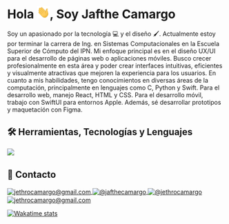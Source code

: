 <!-- **jafthecamargo/jafthecamargo** is a ✨ _special_ ✨ repository because its `README.md` (this file) appears on your GitHub profile. -->

# Hola <img src="https://raw.githubusercontent.com/ABSphreak/ABSphreak/master/gifs/Hi.gif" width="30px">, Soy Jafthe Camargo

Soy un apasionado por la tecnología 💻 y el diseño 🖌️. Actualmente estoy por terminar la carrera de Ing. en Sistemas Computacionales en la Escuela Superior de Cómputo del IPN. Mi enfoque principal es en el diseño UX/UI para el desarrollo de páginas web o aplicaciones móviles. Busco crecer profesionalmente en esta área y poder crear interfaces intuitivas, eficientes y visualmente atractivas que mejoren la experiencia para los usuarios. En cuanto a mis habilidades, tengo conocimientos en diversas áreas de la computación, principalmente en lenguajes como C, Python y Swift. Para el desarrollo web, manejo React, HTML y CSS. Para el desarrollo móvil, trabajo con SwiftUI para entornos Apple. Además, sé desarrollar prototipos y maquetación con Figma.

## 🛠️ Herramientas, Tecnologías y Lenguajes

<p align="left">
  <a href="https://skillicons.dev">
    <img src="https://skillicons.dev/icons?i=figma,swift,py,pycharm,git,notion,docker,html,css,js,c,ps,ai" />
  </a>
</p>

## 📨 Contacto

<p align="left">
   <a href="mailto:jethrocamargo@gmail.com" target="blank"><img align="center" src="https://img.shields.io/badge/Gmail-D14836?style=for-the-badge&logo=gmail&logoColor=white" alt="jethrocamargo@gmail.com" />
  </a>
  <a href="https://www.linkedin.com/in/jafthecamargo" target="blank"><img align="center" src="https://img.shields.io/badge/LinkedIn-0077B5?style=for-the-badge&logo=linkedin&logoColor=white" alt="@jafthecamargo" />
  </a>
   <a href="https://www.figma.com/@jethrocamargo" target="blank"><img align="center" src="https://img.shields.io/badge/Figma-F24E1E?style=for-the-badge&logo=figma&logoColor=white" alt="@jethrocamargo" />
  </a>
   <a href="" target="blank"><img align="center" src="https://img.shields.io/badge/Windows-0078D6?style=for-the-badge&logo=windows&logoColor=white" alt="jethrocamargo@gmail.com" />
  </a>
</p>


<!-- ![Github stats](https://github-readme-stats.vercel.app/api?username=mdeboute&show_icons=true) -->
[![Wakatime stats](https://github-readme-stats.vercel.app/api/wakatime?username=mdeboute&layout=compact&v=2)](https://wakatime.com/@mdeboute)

<!-- profile links -->
[github_profile]: https://github.com/mdeboute "Github Profile"
[linkedin]: https://linkedin.com/in/mdeboute "Linkedin Profile"

<!-- badges -->
[gmail_badge]: https://img.shields.io/badge/-martin.deboute%40gmail.com-red?style=flat-square&logo=Gmail&logoColor=white&link=mailto:martin.deboute@gmail.com
[linkedin_badge]: https://img.shields.io/badge/-Linkedin-blue?style=flat-square&logo=linkedin&logoColor=white&link=https://www.linkedin.com/in/mdeboute
